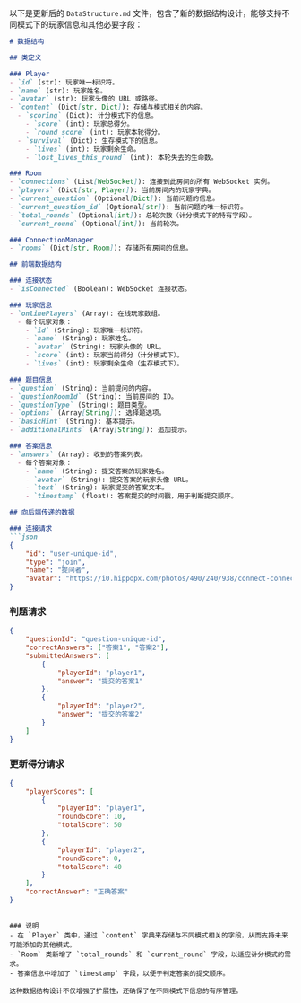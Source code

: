 以下是更新后的 `DataStructure.md` 文件，包含了新的数据结构设计，能够支持不同模式下的玩家信息和其他必要字段：

```markdown
# 数据结构

## 类定义

### Player
- `id` (str): 玩家唯一标识符。
- `name` (str): 玩家姓名。
- `avatar` (str): 玩家头像的 URL 或路径。
- `content` (Dict[str, Dict]): 存储与模式相关的内容。
  - `scoring` (Dict): 计分模式下的信息。
    - `score` (int): 玩家总得分。
    - `round_score` (int): 玩家本轮得分。
  - `survival` (Dict): 生存模式下的信息。
    - `lives` (int): 玩家剩余生命。
    - `lost_lives_this_round` (int): 本轮失去的生命数。

### Room
- `connections` (List[WebSocket]): 连接到此房间的所有 WebSocket 实例。
- `players` (Dict[str, Player]): 当前房间内的玩家字典。
- `current_question` (Optional[Dict]): 当前问题的信息。
- `current_question_id` (Optional[str]): 当前问题的唯一标识符。
- `total_rounds` (Optional[int]): 总轮次数（计分模式下的特有字段）。
- `current_round` (Optional[int]): 当前轮次。

### ConnectionManager
- `rooms` (Dict[str, Room]): 存储所有房间的信息。

## 前端数据结构

### 连接状态
- `isConnected` (Boolean): WebSocket 连接状态。

### 玩家信息
- `onlinePlayers` (Array): 在线玩家数组。
  - 每个玩家对象：
    - `id` (String): 玩家唯一标识符。
    - `name` (String): 玩家姓名。
    - `avatar` (String): 玩家头像的 URL。
    - `score` (int): 玩家当前得分（计分模式下）。
    - `lives` (int): 玩家剩余生命（生存模式下）。

### 题目信息
- `question` (String): 当前提问的内容。
- `questionRoomId` (String): 当前房间的 ID。
- `questionType` (String): 题目类型。
- `options` (Array[String]): 选择题选项。
- `basicHint` (String): 基本提示。
- `additionalHints` (Array[String]): 追加提示。

### 答案信息
- `answers` (Array): 收到的答案列表。
  - 每个答案对象：
    - `name` (String): 提交答案的玩家姓名。
    - `avatar` (String): 提交答案的玩家头像 URL。
    - `text` (String): 玩家提交的答案文本。
    - `timestamp` (float): 答案提交的时间戳，用于判断提交顺序。

## 向后端传递的数据

### 连接请求
```json
{
    "id": "user-unique-id",
    "type": "join",
    "name": "提问者",
    "avatar": "https://i0.hippopx.com/photos/490/240/938/connect-connection-cooperation-hands-thumb.jpg"
}
```

### 判题请求
```json
{
    "questionId": "question-unique-id",
    "correctAnswers": ["答案1", "答案2"],
    "submittedAnswers": [
        {
            "playerId": "player1",
            "answer": "提交的答案1"
        },
        {
            "playerId": "player2",
            "answer": "提交的答案2"
        }
    ]
}
```

### 更新得分请求
```json
{
    "playerScores": [
        {
            "playerId": "player1",
            "roundScore": 10,
            "totalScore": 50
        },
        {
            "playerId": "player2",
            "roundScore": 0,
            "totalScore": 40
        }
    ],
    "correctAnswer": "正确答案"
}
```
```

### 说明
- 在 `Player` 类中，通过 `content` 字典来存储与不同模式相关的字段，从而支持未来可能添加的其他模式。
- `Room` 类新增了 `total_rounds` 和 `current_round` 字段，以适应计分模式的需求。
- 答案信息中增加了 `timestamp` 字段，以便于判定答案的提交顺序。

这种数据结构设计不仅增强了扩展性，还确保了在不同模式下信息的有序管理。